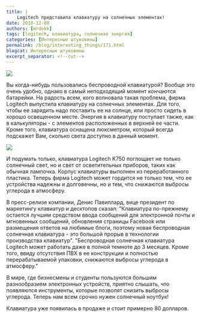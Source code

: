 ```yaml
---
title: |
    Logitech представила клавиатуру на солнечных элементах!
date: 2010-12-08
authors: [mrdekk]
tags: [logitech, клавиатура, солнечная энергия]
categories: [Интересные штуковины]
permalink: /blog/interesting_things/171.html
blogcat: Интересные штуковины
excerpt_separator: <!--cut-->
---
```



![](http://itw66.ru/uploads/images/00/00/01/2010/12/08/9c2bd7.jpg)


Вы когда-нибудь пользовались беспроводной клавиатурой? Вообще это очень удобно, однако в самый неподходящий момент кончаются батарейки. На радость всем, кого волновала такая проблема, фирма Logitech выпустила клавиатуру на солнечных элементах. Для того, чтобы ее зарядить надо поставить ее на солнце, или просто сидеть в хорошо освещенном месте. Энергия в клавиатуру поступает также, как в калькуляторы - с элементов расположенных в верхней ее части. Кроме того, клавиатура оснащена люксметром, который всегда подскажет Вам, сколько света доступно в данный момент.


<!--cut-->



![](http://itw66.ru/uploads/images/00/00/01/2010/12/08/03dd53.jpg)


И подумать только, клавиатура Logitech K750 поглощает не только солнечный свет, но и свет от осветительных приборов, таких как обычная лампочка. Корпус клавиатуры выполнен из переработанного пластика. Теперь фирма Logitech может гордится не только тем, что ее устройства надежны и долговечны, но и тем, что снижаются выбросы углерода в атмосферу.

В пресс-релизе компании, Денис Павиллард, вице президент по маркетингу клавиатур и десктопов сказал: "Клавиатура по-прежнему остается лучшим средством ввода сообщений для электронной почты и мгновенных сообщений, обновления страницы Facebook или размещения ответов на любимые блоги, поэтому новая беспроводная солнечная клавиатура - это большой прорыв в технологии производства клавиатур". "Беспроводная солнечная клавиатура Logitech может работать даже в полной темноте до 3 месяцев. Кроме того, ввиду отсутствия ПВХ в ее конструкции и полностью перерабатываемой упаковки, снижаются выбросы углерода в атмосферу."

В мире, где бизнесмены и студенты пользуются большим разнообразием электронных устройств, приятно слышать, что появляются инструменты, которые позволят снизить выбросы углерода. Теперь нам всем срочно нужен солнечный ноутбук!

Клавиатура уже появилась в продаже и стоит примерно 80 долларов.
